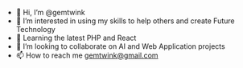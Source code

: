 - 👋 Hi, I’m @gemtwink
- 👀 I’m interested in using my skills to help others and create Future Technology
- 🌱 Learning the latest PHP and React 
- 💞️ I’m looking to collaborate on AI and Web Application projects
- 📫 How to reach me gemtwink@gmail.com

<!---
gemtwink/gemtwink is a ✨ special ✨ repository because its `README.md` (this file) appears on your GitHub profile.
You can click the Preview link to take a look at your changes.
--->
